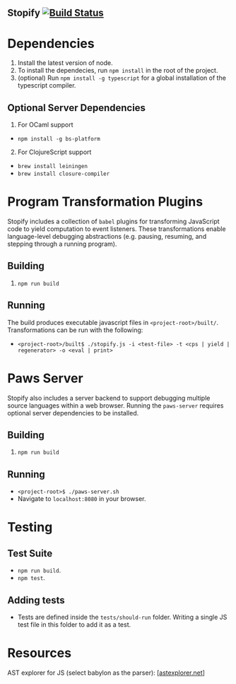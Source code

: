 ## Stopify [![Build Status](https://travis-ci.org/plasma-umass/Stopify.svg?branch=master)](https://travis-ci.org/plasma-umass/Stopify)

# Dependencies
1. Install the latest version of node.
2. To install the dependecies, run `npm install` in the root of the project.
3. (optional) Run `npm install -g typescript` for a global installation of the
   typescript compiler.
## Optional Server Dependencies
1. For OCaml support
 - `npm install -g bs-platform`
2. For ClojureScript support
 - `brew install leiningen`
 - `brew install closure-compiler`

# Program Transformation Plugins
Stopify includes a collection of `babel` plugins for transforming JavaScript
code to yield computation to event listeners. These transformations enable
language-level debugging abstractions (e.g. pausing, resuming, and stepping
through a running program).

## Building
1. `npm run build`

## Running 
The build produces executable javascript files in `<project-root>/built/`.
Transformations can be run with the following:
 - `<project-root>/built$ ./stopify.js -i <test-file> -t <cps | yield |
   regenerator> -o <eval | print>`

# Paws Server
Stopify also includes a server backend to support debugging multiple source
languages within a web browser. Running the `paws-server` requires optional
server dependencies to be installed.

## Building
1. `npm run build`

## Running
 - `<project-root>$ ./paws-server.sh`
 - Navigate to `localhost:8080` in your browser.

# Testing
## Test Suite
 - `npm run build`.
 - `npm test`.

## Adding tests
* Tests are defined inside the `tests/should-run` folder. Writing a single JS
  test file in this folder to add it as a test.

# Resources
AST explorer for JS (select babylon as the parser): [[astexplorer.net](astexplorer.net)]
